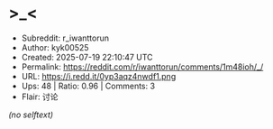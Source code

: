 # >_<

- Subreddit: r_iwanttorun
- Author: kyk00525
- Created: 2025-07-19 22:10:47 UTC
- Permalink: https://reddit.com/r/iwanttorun/comments/1m48ioh/_/
- URL: https://i.redd.it/0yp3aqz4nwdf1.png
- Ups: 48 | Ratio: 0.96 | Comments: 3
- Flair: 讨论

_(no selftext)_

